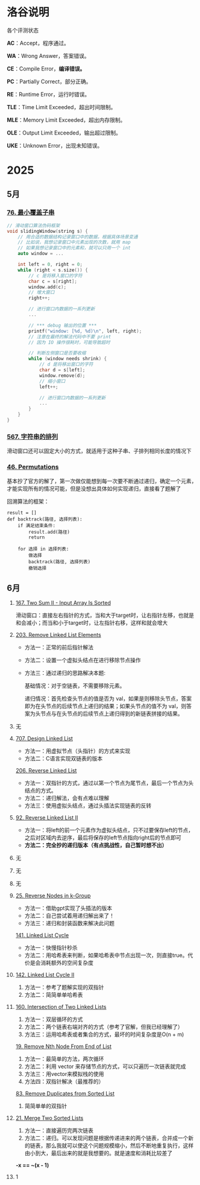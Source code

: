 

# 洛谷说明

各个评测状态

**AC**：Accept，程序通过。

**WA**：Wrong Answer，答案错误。

**CE**：Compile Error，**编译错误。**

**PC**：Partially Correct，部分正确。

**RE**：Runtime Error，运行时错误。

**TLE**：Time Limit Exceeded，超出时间限制。

**MLE**：Memory Limit Exceeded，超出内存限制。

**OLE**：Output Limit Exceeded，输出超过限制。

**UKE**：Unknown Error，出现未知错误。

# 2025

## 5月

### [76\. 最小覆盖子串](https://leetcode.cn/problems/minimum-window-substring/)

```cpp
// 滑动窗口算法伪码框架
void slidingWindow(string s) {
    // 用合适的数据结构记录窗口中的数据，根据具体场景变通
    // 比如说，我想记录窗口中元素出现的次数，就用 map
    // 如果我想记录窗口中的元素和，就可以只用一个 int
    auto window = ...

    int left = 0, right = 0;
    while (right < s.size()) {
        // c 是将移入窗口的字符
        char c = s[right];
        window.add(c);
        // 增大窗口
        right++;

        // 进行窗口内数据的一系列更新
        ...

        // *** debug 输出的位置 ***
        printf("window: [%d, %d)\n", left, right);
        // 注意在最终的解法代码中不要 print
        // 因为 IO 操作很耗时，可能导致超时

        // 判断左侧窗口是否要收缩
        while (window needs shrink) {
            // d 是将移出窗口的字符
            char d = s[left];
            window.remove(d);
            // 缩小窗口
            left++;

            // 进行窗口内数据的一系列更新
            ...
        }
    }
}
```

### [567. 字符串的排列](https://leetcode.cn/problems/permutation-in-string/)

滑动窗口还可以固定大小的方式，就适用于这种子串、子排列相同长度的情况下

### [46. Permutations](https://leetcode.cn/problems/permutations/)

基本抄了官方的解了，第一次做仅能想到每一次要不断通过递归，确定一个元素，才能实现所有的情况可能，但是没想出具体如何实现递归，直接看了题解了

回溯算法的框架：

```
result = []
def backtrack(路径, 选择列表):
    if 满足结束条件:
        result.add(路径)
        return
    
    for 选择 in 选择列表:
        做选择
        backtrack(路径, 选择列表)
        撤销选择
```



## 6月

1. [167. Two Sum II - Input Array Is Sorted](https://leetcode.cn/problems/two-sum-ii-input-array-is-sorted/)

   滑动窗口：直接左右指针的方式，当和大于target时，让右指针左移，也就是和会减小；而当和小于target时，让左指针右移，这样和就会增大

2. [203. Remove Linked List Elements](https://leetcode.cn/problems/remove-linked-list-elements/)

   - 方法一：正常的前后指针解法

   - 方法二：设置一个虚拟头结点在进行移除节点操作

   - 方法三：通过递归的思路解决本题:

     基础情况：对于空链表，不需要移除元素。

     递归情况：首先检查头节点的值是否为 val，如果是则移除头节点，答案即为在头节点的后续节点上递归的结果；如果头节点的值不为 val，则答案为头节点与在头节点的后续节点上递归得到的新链表拼接的结果。

3. 无

4. [707. Design Linked List](https://leetcode.cn/problems/design-linked-list/)

   - 方法一：用虚拟节点（头指针）的方式来实现
   - 方法二：C语言实现双链表的版本

   [206. Reverse Linked List](https://leetcode.cn/problems/reverse-linked-list/)

   - 方法一：双指针的方式，通过以第一个节点为尾节点，最后一个节点为头结点的方式。
   - 方法二：递归解法，会有点难以理解
   - 方法三：使用虚拟头结点，通过头插法实现链表的反转

5. [92. Reverse Linked List II](https://leetcode.cn/problems/reverse-linked-list-ii/)

   - 方法一：将left的前一个元素作为虚拟头结点，只不过要保存left的节点，之后对区域内去逆序，最后将保存的left节点指向right后的节点即可
   - **方法二：完全抄的递归版本（有点挑战性，自己暂时想不出）**

6. 无

7. 无

8. 无

9. [25. Reverse Nodes in k-Group](https://leetcode.cn/problems/reverse-nodes-in-k-group/)

   - 方法一：借助gpt实现了头插法的版本
   - 方法二：自己尝试着用递归解出来了！
   - 方法三：递归和封装函数来解决此问题

   [141. Linked List Cycle](https://leetcode.cn/problems/linked-list-cycle/)

   - 方法一：快慢指针秒杀
   - 方法二：用哈希表来判断，如果哈希表中节点出现一次，则直接true。代价是会消耗额外的空间复杂度

10. [142. Linked List Cycle II](https://leetcode.cn/problems/linked-list-cycle-ii/)

    1. 方法一：参考了题解实现的双指针
    2. 方法二：简简单单哈希表

11. [160. Intersection of Two Linked Lists](https://leetcode.cn/problems/intersection-of-two-linked-lists/)

    1. 方法一：双层循环的方式
    2. 方法二：两个链表右端对齐的方式（参考了官解，但我已经理解了）
    3. 方法三：运用哈希表或者集合的方式，最坏的时间复杂度是O(n + m)

    [19. Remove Nth Node From End of List](https://leetcode.cn/problems/remove-nth-node-from-end-of-list/)

    1. 方法一：最简单的方法，两次循环
    2. 方法二：利用 vector 来存储节点的方式，可以只遍历一次链表就完成
    3. 方法三：用vector来模拟栈的使用
    4. 方法四：双指针解决（最推荐的）

    [83. Remove Duplicates from Sorted List](https://leetcode.cn/problems/remove-duplicates-from-sorted-list/)

    1. 简简单单的双指针

12. [21. Merge Two Sorted Lists](https://leetcode.cn/problems/merge-two-sorted-lists/)

    1. 方法一：直接遍历完两次链表
    2. 方法二：递归。可以发现问题是根据传递进来的两个链表，合并成一个新的链表，那么我就可以使这个问题规模缩小，然后不断地重复执行，这样由小到大，最后出来的就是我想要的。就是速度和消耗比较差了

    **-x == ~(x - 1)**

13. 1





















